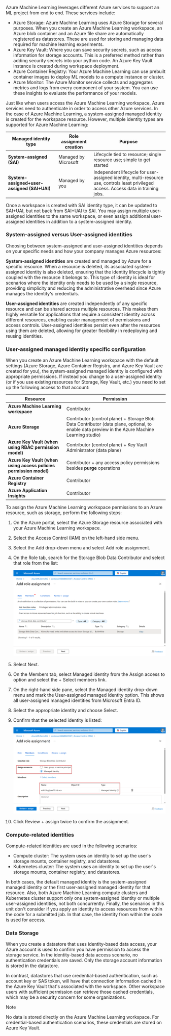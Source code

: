 Azure Machine Learning leverages different Azure services to support an ML project from end to end. These services include:

- Azure Storage: Azure Machine Learning uses Azure Storage for several purposes. When you create an Azure Machine Learning workspace, an Azure blob container and an Azure file share are automatically registered as datastores. These are used for storing and managing data required for machine learning experiments. 
- Azure Key Vault: Where you can save security secrets, such as access information for storage accounts. This is a preferred method rather than adding security secrets into your python code. An Azure Key Vault instance is created during workspace deployment.
- Azure Container Registry: Your Azure Machine Learning can use prebuilt container images to deploy ML models to a compute instance or cluster.
- Azure Monitor: The Azure Monitor service collects and aggregates metrics and logs from every component of your system. You can use these insights to evaluate the performance of your models.

Just like when users access the Azure Machine Learning workspace, Azure services need to authenticate in order to access other Azure services. In the case of Azure Machine Learning, a system-assigned managed identity is created for the workspace resource. However, multiple identity types are supported for Azure Machine Learning:

| **Managed identity type** | **Role assignment creation** | **Purpose** |
|---|---|---|
| **System-assigned (SAI)** | Managed by Microsoft | Lifecycle tied to resource; single resource use; simple to get started |
| **System-assigned+user-assigned (SAI+UAI)** | Managed by you | Independent lifecycle for user-assigned identity, multi-resource use, controls least privileged access. Access data in training jobs. |

Once a workspace is created with SAI identity type, it can be updated to SAI+UAI, but not back from SAI+UAI to SAI. You may assign multiple user-assigned identities to the same workspace, or even assign additional user-assigned identities in addition to a system-assigned identity.

### System-assigned versus User-assigned identities ###

Choosing between system-assigned and user-assigned identities depends on your specific needs and how your company manages Azure resources:

**System-assigned identities** are created and managed by Azure for a specific resource. When a resource is deleted, its associated system-assigned identity is also deleted, ensuring that the identity lifecycle is tightly coupled with the resource it belongs to. This type of identity is ideal for scenarios where the identity only needs to be used by a single resource, providing simplicity and reducing the administrative overhead since Azure manages the identity's credentials.

**User-assigned identities** are created independently of any specific resource and can be shared across multiple resources. This makes them highly versatile for applications that require a consistent identity across different resources, enabling easier management of permissions and access controls. User-assigned identities persist even after the resources using them are deleted, allowing for greater flexibility in redeploying and reusing identities.

### User-assigned managed identity specific configuration ###

When you create an Azure Machine Learning workspace with the default settings (Azure Storage, Azure Container Registry, and Azure Key Vault are created for you), the system-assigned managed identity is configured with appropriate permissions. If instead you change to a user-assigned identity (or if you use existing resources for Storage, Key Vault, etc.) you need to set up the following access to that account:

| **Resource** | **Permission** |
|---|---|
| **Azure Machine Learning workspace** | Contributor |
| **Azure Storage** | Contributor (control plane) + Storage Blob Data Contributor (data plane, optional, to enable data preview in the Azure Machine Learning studio) |
| **Azure Key Vault (when using RBAC permission model)** | Contributor (control plane) + Key Vault Administrator (data plane) |
| **Azure Key Vault (when using access policies permission model)** | Contributor + any access policy permissions besides **purge** operations |
| **Azure Container Registry** | Contributor |
| **Azure Application Insights** | Contributor |

To assign the Azure Machine Learning workspace permissions to an Azure resource, such as storage, perform the following steps:

1. On the Azure portal, select the Azure Storage resource associated with your Azure Machine Learning workspace.
1. Select the Access Control (IAM) on the left-hand side menu.
1. Select the Add drop-down menu and select Add role assignment.
1. On the Role tab, search for the Storage Blob Data Contributor and select that role from the list:

   ![Screenshot of configuring access to storage blob in the Azure portal.](../media/add-storage-blob.png)

1. Select Next. 
1. On the Members tab, select Managed identity from the Assign access to option and select the + Select members link.
1. On the right-hand side pane, select the Managed identity drop-down menu and mark the User-assigned managed identity option. This shows all user-assigned managed identities from Microsoft Entra ID.
1. Select the appropriate identity and choose Select.
1. Confirm that the selected identity is listed:

   ![Screenshot of assigning a managed identity access to Azure resource.](../media/assign-access.png)

1. Click Review + assign twice to confirm the assignment.

### Compute-related identities ###

Compute-related identities are used in the following scenarios:

- Compute cluster: The system uses an identity to set up the user's storage mounts, container registry, and datastores.
- Kubernetes cluster: The system uses an identity to set up the user's storage mounts, container registry, and datastores.

In both cases, the default managed identity is the system-assigned managed identity or the first user-assigned managed identity for that resource. Also, both Azure Machine Learning compute clusters and Kubernetes cluster support only one system-assigned identity or multiple user-assigned identities, not both concurrently. Finally, the scenarios in this unit don't consider if you apply an identity to access resources from within the code for a submitted job. In that case, the identity from within the code is used for access.

### Data Storage ###

When you create a datastore that uses identity-based data access, your Azure account is used to confirm you have permission to access the storage service. In the identity-based data access scenario, no authentication credentials are saved. Only the storage account information is stored in the datastore.

In contrast, datastores that use credential-based authentication, such as account key or SAS token, will have that connection information cached in the Azure Key Vault that's associated with the workspace. Other workspace users with sufficient permission can retrieve those cached credentials, which may be a security concern for some organizations.

> [!NOTE]
> No data is stored directly on the Azure Machine Learning workspace. For credential-based authentication scenarios, these credentials are stored on Azure Key Vault.